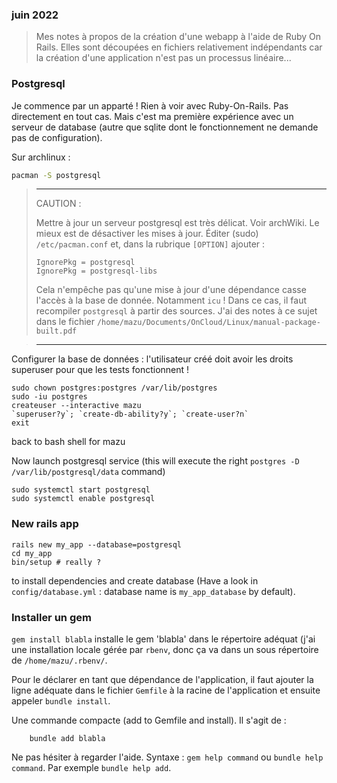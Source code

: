 ### juin 2022

> Mes notes à propos de la création d'une webapp à l'aide de Ruby On Rails.
> Elles sont découpées en fichiers relativement indépendants car la création 
> d'une application n'est pas un processus linéaire...

 ### Postgresql
Je commence par un apparté ! Rien à voir avec Ruby-On-Rails. Pas directement en tout 
cas. Mais c'est ma première expérience avec un serveur de database (autre que 
sqlite dont le fonctionnement ne demande pas de configuration).

Sur archlinux :
```bash
pacman -S postgresql
```
> -----------------
> CAUTION :
> 
> Mettre à jour un serveur postgresql est très délicat. Voir archWiki. Le mieux 
> est de désactiver les mises à jour. Éditer (sudo) `/etc/pacman.conf` et, dans 
> la rubrique `[OPTION]` ajouter :
> ```
> IgnorePkg = postgresql
> IgnorePkg = postgresql-libs
> ```
> Cela n'empêche pas qu'une mise à jour d'une dépendance casse l'accès à la 
> base de donnée. Notamment `icu` !
> Dans ce cas, il faut recompiler `postgresql` à partir des sources. J'ai des 
> notes à ce sujet dans le fichier 
> `/home/mazu/Documents/OnCloud/Linux/manual-package-built.pdf`

> -----------------

Configurer la base de données : l'utilisateur créé doit avoir les droits 
superuser pour que les tests fonctionnent !
```
sudo chown postgres:postgres /var/lib/postgres
sudo -iu postgres
createuser --interactive mazu
`superuser?y`; `create-db-ability?y`; `create-user?n`
exit
```

back to bash shell for mazu

Now launch postgresql service (this will execute the right `postgres -D 
/var/lib/postgresql/data` command)
```
sudo systemctl start postgresql
sudo systemctl enable postgresql
```

<div style="page-break-after: always"></div>

 ### New rails app
```
rails new my_app --database=postgresql
cd my_app
bin/setup # really ?
```

to install dependencies and create database (Have a look in 
`config/database.yml` : database name is `my_app_database` by default).

 ### Installer un gem
`gem install blabla` installe le gem 'blabla' dans le répertoire adéquat 
(j'ai une installation locale gérée par `rbenv`, donc ça va dans un sous 
répertoire de `/home/mazu/.rbenv/`.

Pour le déclarer en tant que dépendance de l'application, il faut ajouter la 
ligne adéquate dans le fichier `Gemfile` à la racine de l'application et 
ensuite appeler `bundle install`.

Une commande compacte (add to Gemfile and install). Il 
s'agit de :

```
	bundle add blabla
```

Ne pas hésiter à regarder l'aide. Syntaxe : `gem help command` ou 
`bundle help command`. Par exemple `bundle help add`.
